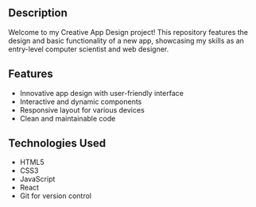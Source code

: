 
## Description
Welcome to my Creative App Design project! This repository features the design and basic functionality of a new app, showcasing my skills as an entry-level computer scientist and web designer.

## Features
- Innovative app design with user-friendly interface
- Interactive and dynamic components
- Responsive layout for various devices
- Clean and maintainable code

## Technologies Used
- HTML5
- CSS3
- JavaScript
- React
- Git for version control


